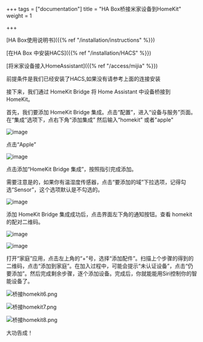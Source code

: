 +++
tags = ["documentation"]
title = "HA Box桥接米家设备到HomeKit"
weight = 1

+++

[HA Box使用说明书]({{% ref "/installation/instructions" %}})

[在HA Box 中安装HACS]({{% ref "/installation/HACS" %}})

[将米家设备接入HomeAssistant]({{% ref "/access/mijia" %}})

前提条件是我们已经安装了HACS,如果没有请参考上面的连接安装

接下来，我们通过 HomeKit Bridge 将 Home Assistant 中设备桥接到 HomeKit。

首先，我们要添加 HomeKit Bridge 集成。点击“配置”，进入“设备与服务”页面。在“集成”选项下，点右下角“添加集成”
然后输入“homekit” 或者"apple"



![image](https://www.ha-box.xyz/uploads/default/optimized/1X/2405b767378b89b3a841ce13334d05cfc9061cf4_2_681x500.jpeg)





点击“Apple”



![image](https://www.ha-box.xyz/uploads/default/optimized/1X/a0787982f4a5381754deb552770fda923788b729_2_547x500.jpeg)





点击添加“HomeKit Bridge 集成”，按照指引完成添加。

需要注意是的，如果你有温湿度传感器，点击“要添加的域”下拉选项，记得勾选“Sensor”，这个选项默认是不勾选的。

![image](https://www.ha-box.xyz/uploads/default/optimized/1X/b7f3383a80e1a1f04f3b092af7b8d0054d1eaa2a_2_690x459.jpeg)





添加 HomeKit Bridge 集成成功后，点击界面左下角的通知按钮。查看 homekit 的配对二维码。



![image](https://www.ha-box.xyz/uploads/default/optimized/1X/b08589161582a58e794c2cb626c3ec44e2299ce0_2_690x405.jpeg)







![image](https://www.ha-box.xyz/uploads/default/optimized/1X/3718c6668fa3b68c066162da84fe46579fd3c855_2_571x500.jpeg)





打开“家庭”应用，点击左上角的“+”号，选择“添加配件”。扫描上个步骤的得到的二维码，点击“添加到家庭”。在加入过程中，可能会提示“未认证设备”，点击“仍要添加”。然后完成剩余步骤，逐个添加设备。完成后，你就能能用Siri控制你的智能设备了。

![桥接homekit6.png](https://www.ha-box.xyz/uploads/default/optimized/1X/46651d4a69934aadba8c46c32b8d84a2ac6ce8ce_2_230x500.jpeg)







![桥接homekit7.png](https://www.ha-box.xyz/uploads/default/optimized/1X/d9897e682d94ac340ab1a1aff6821f0dd09b2144_2_230x500.jpeg)







![桥接homekit8.png](https://www.ha-box.xyz/uploads/default/optimized/1X/a07d8ff1e7af35d33193fdba56efa787ba360d89_2_230x500.jpeg)





大功告成！
